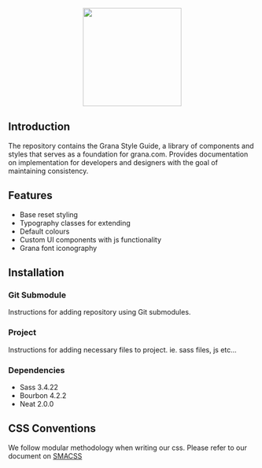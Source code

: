 <p align="center">
  <a href="https://grana.com">
    <img src="https://ci5.googleusercontent.com/proxy/Tnzq17baRFIbJf5GaewtP0PPIHqKlkud3xV8KspOZWp_yRSoevRG5PzOYlQBJs4NCoNJyCyi3S8k1GXyTQ_EM2M6_vRYU7qKcf0J5Uqs53N1T27A9n3fctBLeJHR-qGAd-yDam01o2SSEiaBK70cR3scQp37V3vX4j_1z0MeixM=s0-d-e1-ft#https://media.grana.com/static/version1500534080/frontend/Grana/desktop/en_US/Magento_Email/logo_email.png" width=200>
  </a>
</p>

## Introduction

The repository contains the Grana Style Guide, a library of components and styles 
that serves as a foundation for grana.com. Provides documentation
on implementation for developers and designers with the goal of maintaining consistency.

## Features
- Base reset styling
- Typography classes for extending
- Default colours
- Custom UI components with js functionality
- Grana font iconography

## Installation

### Git Submodule

Instructions for adding repository using Git submodules.

### Project

Instructions for adding necessary files to project. ie. sass files, js etc...

### Dependencies

- Sass 3.4.22 
- Bourbon 4.2.2
- Neat 2.0.0

## CSS Conventions

We follow modular methodology when writing our css. Please refer to our document on [SMACSS](https://granacom.atlassian.net/wiki/display/TD/Scalable+and+Modular+Architecture+for+CSS)

